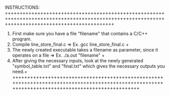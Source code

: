 INSTRUCTIONS:
+++++++++++++++++++++++++++++++++++++++++++++++++++++++++++++++++++++++++++++++++++++++++++++++++++++++++++++++++++++++++++++++++++++++++++++++++
1. First make sure you have a file "filename" that contains a C/C++ program.
2. Compile line_store_final.c => Ex. gcc line_store_final.c											+
3. The newly created executable takes a filename as parameter, since it operates on a file => Ex. ./a.out "filename"				+
4. After giving the necessary inputs, look at the newly generated "symbol_table.txt" and "final.txt" which gives the necessary outputs you need.+
+++++++++++++++++++++++++++++++++++++++++++++++++++++++++++++++++++++++++++++++++++++++++++++++++++++++++++++++++++++++++++++++++++++++++++++++++
